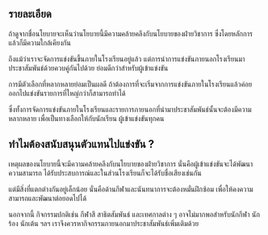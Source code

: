 ## รายละเอียด
ถ้าดูจากชื่อนโยบายจะเห็นว่านโยบายนี้มีความคล้ายคลึงกับนโยบายของฝ่ายวิชาการ ซึ่งโดยหลักการแล้วก็มีความใกล้เคียงกัน

ถึงแม้ว่าเราจะจัดการแข่งขันขึ้นภายในโรงเรียนอยู่แล้ว แต่การนำการแข่งขันภายนอกโรงเรียนมาประชาสัมพันธ์ด้วยควบคู่กันไปด้วย ย่อมดีกว่าสำหรับผู้เข้าแข่งขัน

การมีตัวเลือกที่หลากหลายย่อมเป็นผลดี ถ้าต้องการที่จะเริ่มจากการแข่งขันภายในโรงเรียนแล้วค่อยออกไปแข่งขันรายการที่ใหญ่กว่าก็สามารถทำได้

ซึ่งทั้งการจัดการแข่งขันภายในโรงเรียนและรายการภายนอกที่นำมาประชาสัมพันธ์นั้นจะต้องมีความหลากหลาย เพื่อเป็นทางเลือกให้กับนักเรียน ผู้เข้าแข่งขันทุกคน

## ทำไมต้องสนับสนุนตัวแทนไปแข่งขัน ?

เหตุผลของนโยบายนี้จะมีความคล้ายคลึงกับนโยบายของฝ่ายวิชาการ นั่นคือผู้เข้าแข่งขันจะได้พัฒนาความสามารถ ได้รับประสบการณ์และในส่วนโรงเรียนก็จะได้รับชื่อเสียงเช่นกัน

แต่มีสิ่งที่แตกต่างกันอยู่เล็กน้อย นั่นคือด้านกีฬาและนันทนาการจะต้องหมั่นฝึกซ้อม เพื่อให้คงความสามารถและพัฒนาต่อยอดไปได้

นอกจากนี้ กิจกรรมปกติเช่น กีฬาสี สาธิตสัมพันธ์ และเทศกาลต่าง ๆ อาจไม่มากพอสำหรับนักกีฬา นักร้อง นักเต้น ฯลฯ เราจึงควรหากิจกรรมภายนอกมาประชาสัมพันธ์เพิ่มเติมด้วย
<!--stackedit_data:
eyJoaXN0b3J5IjpbMTI0NTMxMDg2NSwtMTY4MDc2NzU3LDE3Mj
g0NTcxMTZdfQ==
-->